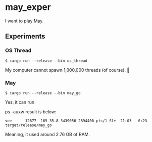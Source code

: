 # may_exper

I want to play [May](https://github.com/Xudong-Huang/may). 

## Experiments


### OS Thread

```
$ cargo run --release --bin os_thread
```

My computer cannot spawn 1,000,000 threads (of course). 🤣 

### May

```
$ cargo run --release --bin may_go
```
Yes, it can run.


ps -auxw result is below:

```
vee      12677  105 35.8 3439056 2894400 pts/1 Sl+  21:03   0:23 target/release/may_go
```

Meaning, it used around 2.76 GB of RAM.
